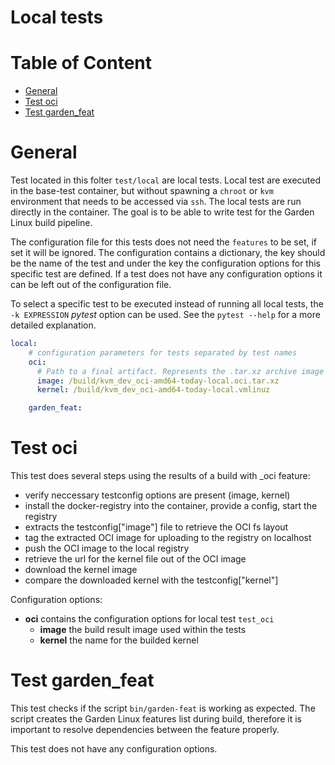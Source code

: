 # Local tests

# Table of Content
- [General](#general)
- [Test oci](#test-oci)
- [Test garden_feat](#test-garden_feat)

# General

Test located in this folter `test/local` are local tests. Local test are executed in the base-test container, but without spawning a `chroot` or `kvm` environment that needs to be accessed via `ssh`. The local tests are run directly in the container. The goal is to be able to write test for the Garden Linux build pipeline.

The configuration file for this tests does not need the `features` to be set, if set it will be ignored. The configuration contains a dictionary, the key should be the name of the test and under the key the configuration options for this specific test are defined. If a test does not have any configuration options it can be left out of the configuration file.

To select a specific test to be executed instead of running all local tests, the `-k EXPRESSION` *pytest* option can be used. See the `pytest --help` for a more detailed explanation.

```yaml
local:
    # configuration parameters for tests separated by test names
    oci:
      # Path to a final artifact. Represents the .tar.xz archive image file (required)
      image: /build/kvm_dev_oci-amd64-today-local.oci.tar.xz
      kernel: /build/kvm_dev_oci-amd64-today-local.vmlinuz

    garden_feat:
```

# Test oci
This test does several steps using the results of a build with _oci feature:
- verify neccessary testconfig options are present (image, kernel)
- install the docker-registry into the container, provide a config, start the registry
- extracts the testconfig["image"] file to retrieve the OCI fs layout
- tag the extracted OCI image for uploading to the registry on localhost
- push the OCI image to the local registry
- retrieve the url for the kernel file out of the OCI image
- download the kernel image
- compare the downloaded kernel with the testconfig["kernel"]

Configuration options:
- **oci** contains the configuration options for local test `test_oci`
    - **image** the build result image used within the tests
    - **kernel** the name for the builded kernel

# Test garden_feat

This test checks if the script `bin/garden-feat` is working as expected. The script creates the Garden Linux features list during build, therefore it is important to resolve dependencies between the feature properly.

This test does not have any configuration options.